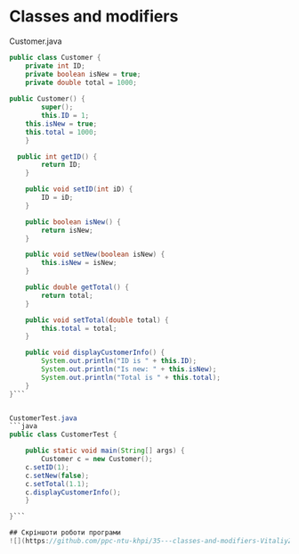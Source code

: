# Classes and modifiers 

Customer.java
```java
public class Сustomer {
	private int ID;
	private boolean isNew = true;
	private double total = 1000;
	
public Сustomer() {
		super();
		this.ID = 1;
    this.isNew = true;
    this.total = 1000;
	}

  public int getID() {
		return ID;
	}

	public void setID(int iD) {
		ID = iD;
	}

	public boolean isNew() {
		return isNew;
	}

	public void setNew(boolean isNew) {
		this.isNew = isNew;
	}

	public double getTotal() {
		return total;
	}

	public void setTotal(double total) {
		this.total = total;
	}

	public void displayCustomerInfo() {
		System.out.println("ID is " + this.ID);
		System.out.println("Is new: " + this.isNew);
		System.out.println("Total is " + this.total);
	}
}```


CustomerTest.java
```java
public class CustomerTest {

	public static void main(String[] args) {
		Сustomer c = new Сustomer();
    c.setID(1);
    c.setNew(false);
    c.setTotal(1.1);
    c.displayCustomerInfo();
	}

}```

## Скріншоти роботи програми
![](https://github.com/ppc-ntu-khpi/35---classes-and-modifiers-VitaliyZ3/blob/main/Solution/HAIPOVO.png)
